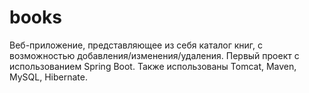 # books
Веб-приложение, представляющее из себя каталог книг, с возможностью добавления/изменения/удаления.
Первый проект с использованием Spring Boot.
Также использованы Tomcat, Maven, MySQL, Hibernate.
